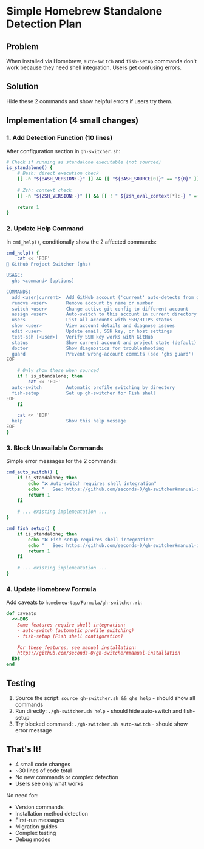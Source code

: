 # Simple Homebrew Standalone Detection Plan

## Problem
When installed via Homebrew, `auto-switch` and `fish-setup` commands don't work because they need shell integration. Users get confusing errors.

## Solution
Hide these 2 commands and show helpful errors if users try them.

## Implementation (4 small changes)

### 1. Add Detection Function (10 lines)
After configuration section in `gh-switcher.sh`:

```bash
# Check if running as standalone executable (not sourced)
is_standalone() {
    # Bash: direct execution check
    [[ -n "${BASH_VERSION:-}" ]] && [[ "${BASH_SOURCE[0]}" == "${0}" ]] && return 0
    
    # Zsh: context check  
    [[ -n "${ZSH_VERSION:-}" ]] && [[ ! " ${zsh_eval_context[*]:-} " =~ " file " ]] && return 0
    
    return 1
}
```

### 2. Update Help Command
In `cmd_help()`, conditionally show the 2 affected commands:

```bash
cmd_help() {
    cat << 'EOF'
🎯 GitHub Project Switcher (ghs)

USAGE:
  ghs <command> [options]

COMMANDS:
  add <user|current>  Add GitHub account ('current' auto-detects from gh CLI)
  remove <user>       Remove account by name or number
  switch <user>       Change active git config to different account
  assign <user>       Auto-switch to this account in current directory
  users               List all accounts with SSH/HTTPS status
  show <user>         View account details and diagnose issues
  edit <user>         Update email, SSH key, or host settings
  test-ssh [<user>]   Verify SSH key works with GitHub
  status              Show current account and project state (default)
  doctor              Show diagnostics for troubleshooting
  guard               Prevent wrong-account commits (see 'ghs guard')
EOF

    # Only show these when sourced
    if ! is_standalone; then
        cat << 'EOF'
  auto-switch         Automatic profile switching by directory
  fish-setup          Set up gh-switcher for Fish shell
EOF
    fi

    cat << 'EOF'
  help                Show this help message
EOF
}
```

### 3. Block Unavailable Commands
Simple error messages for the 2 commands:

```bash
cmd_auto_switch() {
    if is_standalone; then
        echo "❌ Auto-switch requires shell integration"
        echo "   See: https://github.com/seconds-0/gh-switcher#manual-installation"
        return 1
    fi
    
    # ... existing implementation ...
}

cmd_fish_setup() {
    if is_standalone; then
        echo "❌ Fish setup requires shell integration"
        echo "   See: https://github.com/seconds-0/gh-switcher#manual-installation"
        return 1
    fi
    
    # ... existing implementation ...
}
```

### 4. Update Homebrew Formula
Add caveats to `homebrew-tap/Formula/gh-switcher.rb`:

```ruby
def caveats
  <<~EOS
    Some features require shell integration:
    - auto-switch (automatic profile switching)
    - fish-setup (Fish shell configuration)
    
    For these features, see manual installation:
    https://github.com/seconds-0/gh-switcher#manual-installation
  EOS
end
```

## Testing
1. Source the script: `source gh-switcher.sh && ghs help` - should show all commands
2. Run directly: `./gh-switcher.sh help` - should hide auto-switch and fish-setup
3. Try blocked command: `./gh-switcher.sh auto-switch` - should show error message

## That's It!
- 4 small code changes
- ~30 lines of code total
- No new commands or complex detection
- Users see only what works

No need for:
- Version commands
- Installation method detection  
- First-run messages
- Migration guides
- Complex testing
- Debug modes